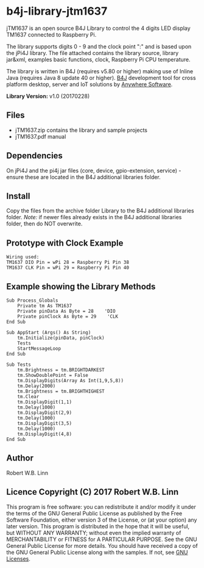 # b4j-library-jtm1637
jTM1637 is an open source B4J Library to control the 4 digits LED display TM1637 connected to Raspberry Pi.

The library supports digits 0 - 9 and the clock point ":" and is based upon the jPi4J library.
The file attached contains the library source, library jar&xml, examples basic functions, clock, Raspberry Pi CPU temperature.

The library is written in B4J (requires v5.80 or higher) making use of Inline Java (requires Java 8 update 40 or higher).
[B4J](https://www.b4x.com/b4j.html) development tool for cross platform desktop, server and IoT solutions by [Anywhere Software](https://www.b4x.com). 

__Library Version:__ v1.0 (20170228)

## Files
* jTM1637.zip contains the library and sample projects
* jTM1637.pdf manual 

## Dependencies
On jPi4J and the pi4j jar files (core, device, gpio-extension, service) - ensure these are located in the B4J additional libraries folder.

## Install
Copy the files from the archive folder Library to the B4J additional libraries folder.
_Note:_ if newer files already exists in the B4J additional libraries folder, then do NOT overwrite.

## Prototype with Clock Example
```
Wiring used:
TM1637 DIO Pin = wPi 28 = Raspberry Pi Pin 38
TM1637 CLK Pin = wPi 29 = Raspberry Pi Pin 40
```

## Example showing the Library Methods
```
Sub Process_Globals
    Private tm As TM1637
    Private pinData As Byte = 28    'DIO
    Private pinClock As Byte = 29    'CLK
End Sub

Sub AppStart (Args() As String)
    tm.Initialize(pinData, pinClock)
    Tests
    StartMessageLoop
End Sub

Sub Tests
    tm.Brightness = tm.BRIGHTDARKEST
    tm.ShowDoublePoint = False
    tm.DisplayDigits(Array As Int(1,9,5,8))
    tm.Delay(2000)
    tm.Brightness = tm.BRIGHTHIGHEST
    tm.Clear
    tm.DisplayDigit(1,1)
    tm.Delay(1000)
    tm.DisplayDigit(2,9)
    tm.Delay(1000)
    tm.DisplayDigit(3,5)
    tm.Delay(1000)
    tm.DisplayDigit(4,8)
End Sub
```

## Author
Robert W.B. Linn
 
## Licence Copyright (C) 2017 Robert W.B. Linn
This program is free software: you can redistribute it and/or modify it under the terms of the GNU General Public License as published by the Free Software Foundation, either version 3 of the License, or (at your option) any later version. This program is distributed in the hope that it will be useful, but WITHOUT ANY WARRANTY; without even the implied warranty of MERCHANTABILITY or FITNESS for A PARTICULAR PURPOSE.  See the GNU General Public License for more details. You should have received a copy of the GNU General Public License along with the samples.  If not, see [GNU Licenses](http://www.gnu.org/licenses/).
